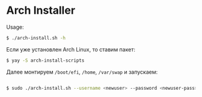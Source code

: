 # Arch Installer

Usage:

```zsh
$ ./arch-install.sh -h
```

Если уже установлен Arch Linux, то ставим пакет:

```zsh
$ yay -S arch-install-scripts
```

Далее монтируем `/boot/efi`, `/home`, `/var/swap` и запускаем:

```zsh

$ sudo ./arch-install.sh --username <newuser> --password <newuser-pass> --mount /path/to/mnt --step 2
```
